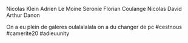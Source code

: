 Nicolas Klein
Adrien Le Moine Seronie
Florian Coulange
Nicolas David
Arthur Danon

On a eu plein de galeres oulalalalala on a du changer de pc #cestnous #camerite20 #adieuunity